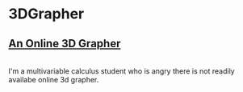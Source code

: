 # 3DGrapher
<h2><u>An Online 3D Grapher</u></h2></br>
I'm a multivariable calculus student who is angry there is not readily availabe online 3d grapher.

